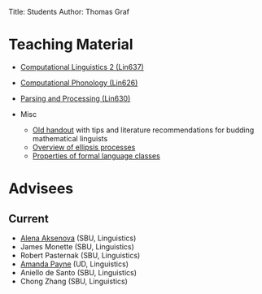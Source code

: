 Title: Students
Author: Thomas Graf

# Teaching Material

- [Computational Linguistics 2 (Lin637)](http://lin637.thomasgraf.net)

- [Computational Phonology (Lin626)](http://lin626.thomasgraf.net)

- [Parsing and Processing (Lin630)](http://lin630.thomasgraf.net)

- Misc
    - [Old handout](../doc/teaching/mathling1/handout1.pdf) with tips and literature recommendations for budding mathematical linguists
    - [Overview of ellipsis processes](../doc/other/ellipsis.pdf)
    - [Properties of formal language classes](../doc/other/fltable.pdf)


# Advisees

## Current

- [Alena Aksenova](http://www.aaksenova.com/) (SBU, Linguistics)
- James Monette (SBU, Linguistics)
- Robert Pasternak (SBU, Linguistics)
- [Amanda Payne](http://udel.edu/~amandapa/) (UD, Linguistics)
- Aniello de Santo (SBU, Linguistics)
- Chong Zhang (SBU, Linguistics)
